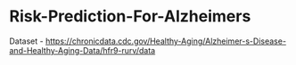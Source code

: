 # Risk-Prediction-For-Alzheimers

Dataset - https://chronicdata.cdc.gov/Healthy-Aging/Alzheimer-s-Disease-and-Healthy-Aging-Data/hfr9-rurv/data

